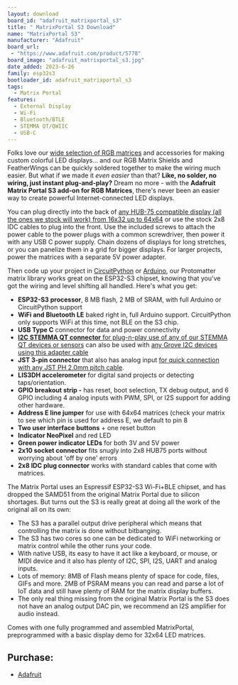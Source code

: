 ```yaml
---
layout: download
board_id: "adafruit_matrixportal_s3"
title: " MatrixPortal S3 Download"
name: "MatrixPortal S3"
manufacturer: "Adafruit"
board_url:
 - "https://www.adafruit.com/product/5778"
board_image: "adafruit_matrixportal_s3.jpg"
date_added: 2023-6-26
family: esp32s3
bootloader_id: adafruit_matrixportal_s3
tags:
  - Matrix Portal
features:
  - External Display
  - Wi-Fi
  - Bluetooth/BTLE
  - STEMMA QT/QWIIC
  - USB-C
---
```


Folks love our [wide selection of RGB matrices](https://www.adafruit.com/category/327) and accessories for making custom colorful LED displays... and our RGB Matrix Shields and FeatherWings can be quickly soldered together to make the wiring much easier. But what if we made it *even easier* than that? **Like, no solder, no wiring, just instant plug-and-play?** Dream no more - with the **Adafruit Matrix Portal S3 add-on for RGB Matrices**, there's never been an easier way to create powerful Internet-connected LED displays.

You can plug directly into the back of [any HUB-75 compatible display (all the ones we stock will work) from 16x32 up to 64x64](https://www.adafruit.com/category/327) or use the stock 2x8 IDC cables to plug into the front. Use the included screws to attach the power cable to the power plugs with a common screwdriver, then power it with any USB C power supply. Chain dozens of displays for long stretches, or you can panelize them in a grid for bigger displays. For larger projects, power the matrices with a separate 5V power adapter.

Then code up your project in [CircuitPython](https://learn.adafruit.com/rgb-led-matrices-matrix-panels-with-circuitpython) or [Arduino](https://learn.adafruit.com/adafruit-protomatter-rgb-matrix-library), our Protomatter matrix library works great on the ESP32-S3 chipset, knowing that you've got the wiring and level shifting all handled. Here's what you get:

- **ESP32-S3 processor**, 8 MB flash, 2 MB of SRAM, with full Arduino or CircuitPython support
- **WiFi and Bluetooth LE** baked right in, full Arduino support. CircuitPython only supports WiFi at this time, not BLE on the S3 chip.
- **USB Type C** connector for data and power connectivity
- [**I2C STEMMA QT connector** for plug-n-play use of any of our STEMMA QT devices or sensors](https://www.adafruit.com/category/620) can also be used with [any Grove I2C devices using this adapter cable](https://www.adafruit.com/product/4528)
- **JST 3-pin connector** that also has analog input [for quick connection with any JST PH 2.0mm pitch cable](https://www.adafruit.com/search?q=jst+2mm).
- **LIS3DH accelerometer** for digital sand projects or detecting taps/orientation.
- **GPIO breakout strip -** has reset, boot selection, TX debug output, and 6 GPIO including 4 analog inputs with PWM, SPI, or I2S support for adding other hardware.
- **Address E line jumper** for use with 64x64 matrices (check your matrix to see which pin is used for address E, we default to pin 8
- **Two user interface buttons** + one reset button
- **Indicator NeoPixel** and red LED
- **Green power indicator LEDs** for both 3V and 5V power
- **2x10 socket connector** fits snugly into 2x8 HUB75 ports without worrying about 'off by one' errors
- **2x8 IDC plug connector** works with standard cables that come with matrices.

The Matrix Portal uses an Espressif ESP32-S3 Wi-Fi+BLE chipset, and has dropped the SAMD51 from the original Matrix Portal due to silicon shortages. But turns out the S3 is really great at doing all the work of the original all on its own:

- The S3 has a parallel output drive peripheral which means that controlling the matrix is done without bitbanging.
- The S3 has two cores so one can be dedicated to WiFi networking or matrix control while the other runs your code.
- With native USB, its easy to have it act like a keyboard, or mouse, or MIDI device and it also has plenty of I2C, SPI, I2S, UART and analog inputs.
- Lots of memory: 8MB of Flash means plenty of space for code, files, GIFs and more. 2MB of PSRAM means you can read and parse a lot of IoT data and still have plenty of RAM for the matrix display buffers.
- The only real thing missing from the original Matrix Portal is the S3 does not have an analog output DAC pin, we recommend an I2S amplifier for audio instead.

Comes with one fully programmed and assembled MatrixPortal, preprogrammed with a basic display demo for 32x64 LED matrices.

## Purchase:

* [Adafruit](https://www.adafruit.com/product/5778)